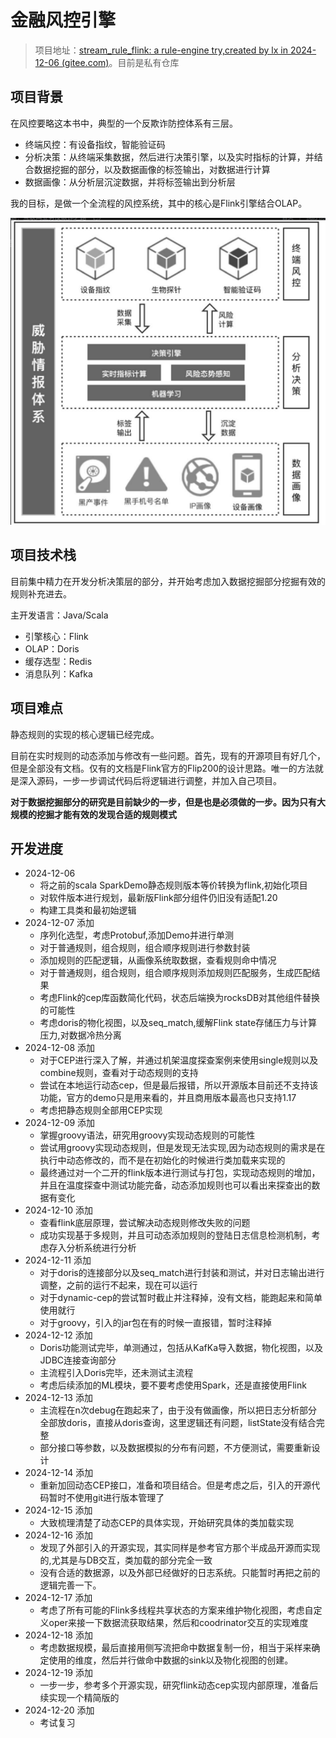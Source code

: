 # 金融风控引擎

> 项目地址：[stream\_rule\_flink: a rule-engine try,created by lx in 2024-12-06 (gitee.com)](https://gitee.com/lxmelody/stream_rule_flink)。目前是私有仓库

## 项目背景

在风控要略这本书中，典型的一个反欺诈防控体系有三层。

* 终端风控：有设备指纹，智能验证码
* 分析决策：从终端采集数据，然后进行决策引擎，以及实时指标的计算，并结合数据挖掘的部分，以及数据画像的标签输出，对数据进行计算
* 数据画像：从分析层沉淀数据，并将标签输出到分析层

我的目标，是做一个全流程的风控系统，其中的核心是Flink引擎结合OLAP。

![image.png](assets/image.png)

## 项目技术栈

目前集中精力在开发分析决策层的部分，并开始考虑加入数据挖掘部分挖掘有效的规则补充进去。

主开发语言：Java/Scala

* 引擎核心：Flink
* OLAP：Doris
* 缓存选型：Redis
* 消息队列：Kafka

## 项目难点

静态规则的实现的核心逻辑已经完成。

目前在实时规则的动态添加与修改有一些问题。首先，现有的开源项目有好几个，但是全部没有文档。仅有的文档是Flink官方的Flip200的设计思路。唯一的方法就是深入源码，一步一步调试代码后将逻辑进行调整，并加入自己项目。

**对于数据挖掘部分的研究是目前缺少的一步，但是也是必须做的一步。因为只有大规模的挖掘才能有效的发现合适的规则模式**

## 开发进度

- 2024-12-06
  - 将之前的scala SparkDemo静态规则版本等价转换为flink,初始化项目
  - 对软件版本进行规划，最新版Flink部分组件仍旧没有适配1.20
  - 构建工具类和最初始逻辑
- 2024-12-07 添加
  - 序列化选型，考虑Protobuf,添加Demo并进行单测
  - 对于普通规则，组合规则，组合顺序规则进行参数封装
  - 添加规则的匹配逻辑，从画像系统取数据，查看规则命中情况
  - 对于普通规则，组合规则，组合顺序规则添加规则匹配服务，生成匹配结果
  - 考虑Flink的cep库函数简化代码，状态后端换为rocksDB对其他组件替换的可能性
  - 考虑doris的物化视图，以及seq_match,缓解Flink state存储压力与计算压力,对数据冷热分离
- 2024-12-08 添加
  - 对于CEP进行深入了解，并通过机架温度探查案例来使用single规则以及combine规则，查看对于动态规则的支持
  - 尝试在本地运行动态cep，但是最后报错，所以开源版本目前还不支持该功能，官方的demo只是用来看的，并且商用版本最高也只支持1.17
  - 考虑把静态规则全部用CEP实现
- 2024-12-09 添加
  - 掌握groovy语法，研究用groovy实现动态规则的可能性
  - 尝试用groovy实现动态规则，但是发现无法实现,因为动态规则的需求是在执行中动态修改的，而不是在初始化的时候进行类加载来实现的
  - 最终通过对一个二开的flink版本进行测试与打包，实现动态规则的增加，并且在温度探查中测试功能完备，动态添加规则也可以看出来探查出的数据有变化
- 2024-12-10 添加
  - 查看flink底层原理，尝试解决动态规则修改失败的问题
  - 成功实现基于多规则，并且可动态添加规则的登陆日志信息检测机制，考虑存入分析系统进行分析
- 2024-12-11 添加
  - 对于doris的连接部分以及seq_match进行封装和测试，并对日志输出进行调整，之前的运行不起来，现在可以运行
  - 对于dynamic-cep的尝试暂时截止并注释掉，没有文档，能跑起来和简单使用就行
  - 对于groovy，引入的jar包在有的时候一直报错，暂时注释掉
- 2024-12-12 添加
  - Doris功能测试完毕，单测通过，包括从KafKa导入数据，物化视图，以及JDBC连接查询部分
  - 主流程引入Doris完毕，还未测试主流程
  - 考虑后续添加的ML模块，要不要考虑使用Spark，还是直接使用Flink
- 2024-12-13 添加
  - 主流程在n次debug在跑起来了，由于没有做画像，所以把日志分析部分全部放doris，直接从doris查询，这里逻辑还有问题，listState没有结合完整
  - 部分接口等参数，以及数据模拟的分布有问题，不方便测试，需要重新设计
- 2024-12-14 添加
  - 重新加回动态CEP接口，准备和项目结合。但是考虑之后，引入的开源代码暂时不使用git进行版本管理了
- 2024-12-15 添加
  - 大致梳理清楚了动态CEP的具体实现，开始研究具体的类加载实现
- 2024-12-16 添加
  - 发现了外部引入的开源实现，其实同样是参考官方那个半成品开源而实现的,尤其是与DB交互，类加载的部分完全一致
  - 没有合适的数据源，以及外部已经做好的日志系统。只能暂时再把之前的逻辑完善一下。
- 2024-12-17 添加
  - 考虑了所有可能的Flink多线程共享状态的方案来维护物化视图，考虑自定义oper来接一下数据流获取结果，然后和coodrinator交互的实现难度
- 2024-12-18 添加
  - 考虑数据规模，最后直接用侧写流把命中数据复制一份，相当于采样来确定使用的维度，然后并行做命中数据的sink以及物化视图的创建。
- 2024-12-19 添加
  - 一步一步，参考多个开源实现，研究flink动态cep实现内部原理，准备后续实现一个精简版的
- 2024-12-20 添加
  - 考试复习
